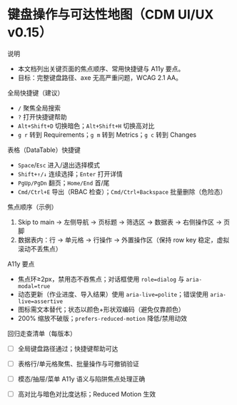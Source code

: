  # 键盘操作与可达性地图（CDM UI/UX v0.15）

 说明
 - 本文档列出关键页面的焦点顺序、常用快捷键与 A11y 要点。
 - 目标：完整键盘路径、axe 无高严重问题，WCAG 2.1 AA。

 全局快捷键（建议）
 - `/` 聚焦全局搜索
 - `?` 打开快捷键帮助
 - `Alt+Shift+D` 切换暗色；`Alt+Shift+H` 切换高对比
 - `g r` 转到 Requirements；`g m` 转到 Metrics；`g c` 转到 Changes

 表格（DataTable）快捷键
 - `Space`/`Esc` 进入/退出选择模式
 - `Shift+↑/↓` 连续选择；`Enter` 打开详情
 - `PgUp/PgDn` 翻页；`Home/End` 首/尾
 - `Cmd/Ctrl+E` 导出（RBAC 检查）；`Cmd/Ctrl+Backspace` 批量删除（危险态）

 焦点顺序（示例）
 1. Skip to main → 左侧导航 → 页标题 → 筛选区 → 数据表 → 右侧操作区 → 页脚
 2. 数据表内：行 → 单元格 → 行操作 → 外置操作区（保持 row key 稳定，虚拟滚动不丢焦点）

 A11y 要点
 - 焦点环≥2px，禁用态不吞焦点；对话框使用 `role=dialog` 与 `aria-modal=true`
 - 动态更新（作业进度、导入结果）使用 `aria-live=polite`；错误使用 `aria-live=assertive`
 - 图标需文本替代；状态以颜色+形状双编码（避免仅靠颜色）
 - 200% 缩放不破版；`prefers-reduced-motion` 降低/禁用动效

 回归走查清单（每版本）
 - [ ] 全局键盘路径通过；快捷键帮助可达
 - [ ] 表格行/单元格聚焦、批量操作与可撤销验证
 - [ ] 模态/抽屉/菜单 A11y 语义与陷阱焦点处理正确
 - [ ] 高对比与暗色对比度达标；Reduced Motion 生效

